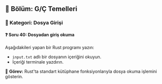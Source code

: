 ## 📘 Bölüm: G/Ç Temelleri  
### 🔹 Kategori: Dosya Girişi  
#### ❓ Soru 40: Dosyadan giriş okuma

Aşağıdakileri yapan bir Rust programı yazın:

- `input.txt` adlı bir dosyanın içeriğini okuyun.
- İçeriği terminale yazdırın.

🔧 **Görev:** Rust'ta standart kütüphane fonksiyonlarıyla dosya okuma işlemini gösterin.
